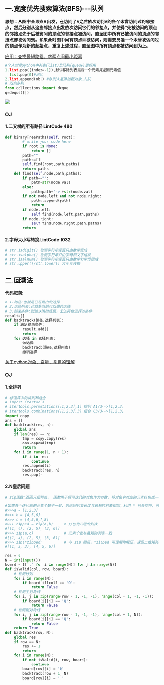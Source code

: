 ## 一.宽度优先搜索算法(BFS)---队列

**思想：从图中某顶点V出发，在访问了v之后依次访问v的各个未曾访问过的邻接点，然后分别从这些邻接点出发依次访问它们的邻接点，并使得“先被访问的顶点的邻接点先于后被访问的顶点的邻接点被访问，直至图中所有已被访问的顶点的邻接点都被访问到。如果此时图中尚有顶点未被访问，则需要另选一个未曾被访问过的顶点作为新的起始点，重复上述过程，直至图中所有顶点都被访问到为止。**

<u>应用：查找最短路径、求两点间最小距离</u>

```python
#个人觉得python中列表(list)比队列(queue)更好用
1.list.pop([index=-1]),默认移除列表最后一个元素并返回元素值
  list.pop(0)#出队
2.list.append(obj) #队列末尾添加新对象,入队
# 双向队列
from collections import deque
q=deque([])
```

![](D:\Typora\img\1.png)

### OJ

#### 1.二叉树的所有路径 LintCode·480

```python
def binaryTreePaths(self, root):
        # write your code here
        if root is None:
            return []
        path=""
        paths=[]
        self.find(root,path,paths)
        return paths
    def find(self,node,path,paths):
        if path=="":
            path=str(node.val)
        else:
            path=path+'->'+str(node.val)
        if not node.left and not node.right:
            paths.append(path)
            return
        if node.left:
            self.find(node.left,path,paths)
        if node.right:
            self.find(node.right,path,paths)
        return  
```

#### 2.字母大小写转换 LintCode·1032

```python
# str.isdigit() 检测字符串是否只由数字组成
# str.isalpha() 检测字符串只由字母和文字组成
# str.isalnum() 检测字符串是否只由数字和字母组成
# str.upper()/str.lower() 大小写转换
```

## 二.回溯法

**代码框架:**

```python
# 1.路径:也就是已经做出的选择
# 2.选择列表:也就是当前可以做的选择
# 3.结束条件:到达决策树底层，无法再做选择的条件
result=[]
def backtrack(路径,选择列表):
    if 满足结束条件:
        result.add()
        return
    for 选择 in 选择列表:
        做选择
        backtrack(路径,选择列表)
        撤销选择
```

[关于python对象、变量、引用的理解](https://www.cnblogs.com/qianfanwaer/p/14783204.html)

### OJ

#### 1.全排列

```python
# 标准库中的排列和组合
# import itertools
# itertools.permutations([1,2,3],1) 排列 A1/3-->[1,2,3]
# itertools.combinations([1,2,3],3) 组合 C3/3-->[1,2,3]
import copy
ans = []
def backtrack(res, n):
    global ans
    if len(res) == n:
        tmp = copy.copy(res)
        ans.append(tmp)
        return
    for i in range(1, n + 1):
        if i in res:
            continue
        res.append(i)
        backtrack(res, n)
        res.pop()
```

#### 2.N皇后问题

```python
# zip函数:返回元组列表， 函数用于将可迭代的对象作为参数，将对象中对应的元素打包成一个个元组，然后返回由这些元组组成的列表。

#如果各个迭代器的元素个数不一致，则返回列表长度与最短的对象相同，利用 * 号操作符，可以将元组解压为列表
#>>>a = [1,2,3]
#>>> b = [4,5,6]
#>>> c = [4,5,6,7,8]
#>>> zipped = zip(a,b)     # 打包为元组的列表
#[(1, 4), (2, 5), (3, 6)]
#>>> zip(a,c)              # 元素个数与最短的列表一致
#[(1, 4), (2, 5), (3, 6)]
#>>> zip(*zipped)          # 与 zip 相反，*zipped 可理解为解压，返回二维矩阵式
#[(1, 2, 3), (4, 5, 6)]

res = 0
N = int(input())
board = [['.' for i in range(N)] for j in range(N)]
def isValid(col, row, board):
    # 检测行列
    for i in range(N):
        if board[i][col] == 'Q':
            return False
    # 检测主对角线
    for i, j in zip(range(row - 1, -1, -1), range(col - 1, -1, -1)):
        if board[i][j] == 'Q':
            return False
    # 检测副对角线
    for i, j in zip(range(row - 1, -1, -1), range(col + 1, N)):
        if board[i][j] == 'Q':
            return False
    return True
def backtrack(row, N):
    global res
    if row == N:
        res += 1
        return
    for i in range(N):
        if not isValid(i, row, board):
            continue
        board[row][i] = 'Q'
        backtrack(row + 1, N)
        board[row][i] = '.'
```



